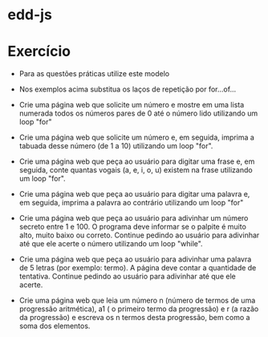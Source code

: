 # edd-js
# Exercício
- Para as questões práticas utilize este modelo

- Nos exemplos acima substitua os laços de repetição por for...of...

- Crie uma página web que solicite um número e mostre em uma lista numerada todos os números pares de 0 até o número lido utilizando um loop "for"

- Crie uma página web que solicite um número e, em seguida, imprima a tabuada desse número (de 1 a 10) utilizando um loop "for".

- Crie uma página web que peça ao usuário para digitar uma frase e, em seguida, conte quantas vogais (a, e, i, o, u) existem na frase utilizando um loop "for".

- Crie uma página web que peça ao usuário para digitar uma palavra e, em seguida, imprima a palavra ao contrário utilizando um loop "for"

- Crie uma página web que peça ao usuário para adivinhar um número secreto entre 1 e 100. O programa deve informar se o palpite é muito alto, muito baixo ou correto. Continue pedindo ao usuário para adivinhar até que ele acerte o número utilizando um loop "while".

- Crie uma página web que peça ao usuário para adivinhar uma palavra de 5 letras (por exemplo: termo). A página deve contar a quantidade de tentativa. Continue pedindo ao usuário para adivinhar até que ele acerte.

- Crie uma página web que leia um número n (número de termos de uma progressão aritmética), a1 ( o primeiro termo da progressão) e r (a razão da progressão) e escreva os n termos desta progressão, bem como a soma dos elementos.
